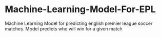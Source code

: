 # Machine-Learning-Model-For-EPL
Machine Learning Model for predicting english premier league soccer matches. Model predicts who will win for a given match
